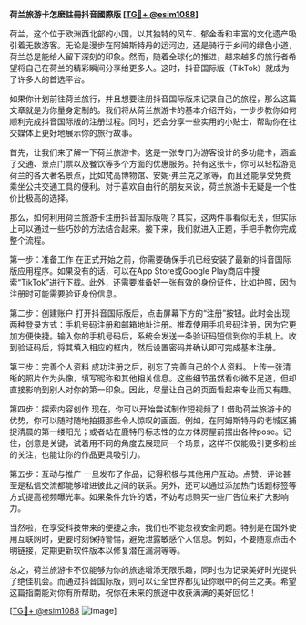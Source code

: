 **荷兰旅游卡怎麽註冊抖音國際版 [[TG💪+ @esim1088](https://t.me/s/esim1088)]**

荷兰，这个位于欧洲西北部的小国，以其独特的风车、郁金香和丰富的文化遗产吸引着无数游客。无论是漫步在阿姆斯特丹的运河边，还是骑行于乡间的绿色小道，荷兰总是能给人留下深刻的印象。然而，随着全球化的推进，越来越多的旅行者希望将自己在荷兰的精彩瞬间分享给更多人。这时，抖音国际版（TikTok）就成为了许多人的首选平台。

如果你计划前往荷兰旅行，并且想要注册抖音国际版来记录自己的旅程，那么这篇文章就是为你量身定制的。我们将从荷兰旅游卡的基本介绍开始，一步步教你如何顺利完成抖音国际版的注册过程。同时，还会分享一些实用的小贴士，帮助你在社交媒体上更好地展示你的旅行故事。

首先，让我们来了解一下荷兰旅游卡。这是一张专门为游客设计的多功能卡，涵盖了交通、景点门票以及餐饮等多个方面的优惠服务。持有这张卡，你可以轻松游览荷兰的各大著名景点，比如梵高博物馆、安妮·弗兰克之家等，而且还能享受免费乘坐公共交通工具的便利。对于喜欢自由行的朋友来说，荷兰旅游卡无疑是一个性价比极高的选择。

那么，如何利用荷兰旅游卡注册抖音国际版呢？其实，这两件事看似无关，但实际上可以通过一些巧妙的方法结合起来。接下来，我们就进入正题，手把手教你完成整个流程。

第一步：准备工作
在正式开始之前，你需要确保手机已经安装了最新的抖音国际版应用程序。如果没有的话，可以在App Store或Google Play商店中搜索“TikTok”进行下载。此外，还需要准备好一张有效的身份证件，比如护照，因为注册时可能需要验证身份信息。

第二步：创建账户
打开抖音国际版后，点击屏幕下方的“注册”按钮。此时会出现两种登录方式：手机号码注册和邮箱地址注册。推荐使用手机号码注册，因为它更加方便快捷。输入你的手机号码后，系统会发送一条验证码短信到你的手机上。收到验证码后，将其填入相应的框内，然后设置密码并确认即可完成基本注册。

第三步：完善个人资料
成功注册之后，别忘了完善自己的个人资料。上传一张清晰的照片作为头像，填写昵称和其他相关信息。这些细节虽然看似微不足道，但却直接影响到别人对你的第一印象。因此，尽量让自己的页面看起来专业而又有趣。

第四步：探索内容创作
现在，你可以开始尝试制作短视频了！借助荷兰旅游卡的优势，你可以随时随地拍摄那些令人惊叹的画面。例如，在阿姆斯特丹的老城区捕捉清晨的第一缕阳光；或者站在鹿特丹标志性的立方体房屋前摆出各种pose。记住，创意是关键，试着用不同的角度去展现同一个场景，这样不仅能吸引更多粉丝的关注，也能让你的作品更具吸引力。

第五步：互动与推广
一旦发布了作品，记得积极与其他用户互动。点赞、评论甚至是私信交流都能够增进彼此之间的联系。另外，还可以通过添加热门话题标签等方式提高视频曝光率。如果条件允许的话，不妨考虑购买一些广告位来扩大影响力。

当然啦，在享受科技带来的便捷之余，我们也不能忽视安全问题。特别是在国外使用互联网时，更要时刻保持警惕，避免泄露敏感个人信息。例如，不要随意点击不明链接，定期更新软件版本以修复潜在漏洞等等。

总之，荷兰旅游卡不仅能够为你的旅途增添无限乐趣，同时也为记录美好时光提供了绝佳机会。而通过抖音国际版，则可以让全世界都见证你眼中的荷兰之美。希望这篇指南能对你有所帮助，祝你在未来的旅途中收获满满的美好回忆！

[[TG💪+ @esim1088](https://t.me/s/esim1088) ![Image](https://i.postimg.cc/4NQfJmqS/Snipaste-2025-05-13-00-14-12.png)]